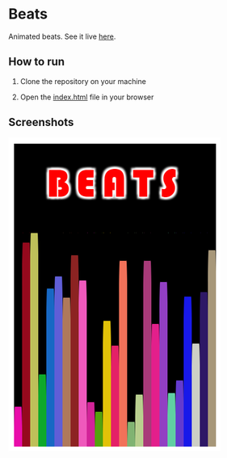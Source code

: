 # Beats

Animated beats. See it live [here](https://zbhavyai.github.io/beats/).


## How to run

1. Clone the repository on your machine

2. Open the [index.html](index.html) file in your browser


## Screenshots

![Demo](screenshots/beats.png)
